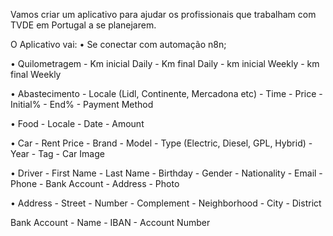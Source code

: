 Vamos criar um aplicativo para ajudar os profissionais que trabalham com TVDE em Portugal a se planejarem.

O Aplicativo vai:
  • Se conectar com automação n8n;

  • Quilometragem
    - Km inicial Daily
    - Km final Daily
    - km inicial Weekly
    - km final Weekly
    
  • Abastecimento
    - Locale (Lidl, Continente, Mercadona etc)
    - Time
    - Price
    - Initial%
    - End%
    - Payment Method

  • Food
    - Locale
    - Date
    - Amount

  • Car
    - Rent Price
    - Brand
    - Model
    - Type (Electric, Diesel, GPL, Hybrid)
    - Year
    - Tag
    - Car Image

  • Driver
    - First Name
    - Last Name
    - Birthday
    - Gender
    - Nationality
    - Email
    - Phone
    - Bank Account
    - Address
    - Photo

  • Address
    - Street
    - Number
    - Complement
    - Neighborhood
    - City
    - District

  Bank Account
    - Name
    - IBAN
    - Account Number

  